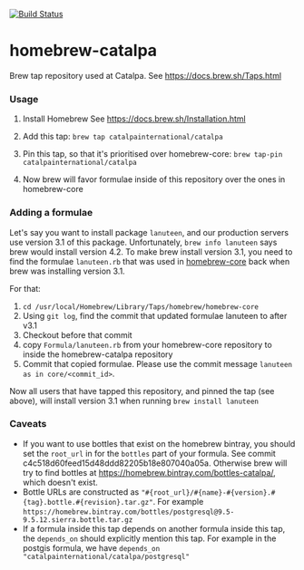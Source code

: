 [![Build Status](https://travis-ci.org/raphaelmerx/hamutuk_setup_testing.svg?branch=master)](https://travis-ci.org/raphaelmerx/hamutuk_setup_testing)

# homebrew-catalpa

Brew tap repository used at Catalpa. See https://docs.brew.sh/Taps.html


### Usage

1. Install Homebrew
See https://docs.brew.sh/Installation.html

2. Add this tap: `brew tap catalpainternational/catalpa`

3. Pin this tap, so that it's prioritised over homebrew-core: `brew tap-pin catalpainternational/catalpa`

4. Now brew will favor formulae inside of this repository over the ones in homebrew-core


### Adding a formulae

Let's say you want to install package `lanuteen`, and our production servers use version 3.1 of this package. Unfortunately, `brew info lanuteen` says brew would install version 4.2. To make brew install version 3.1, you need to find the formulae `lanuteen.rb` that was used in [homebrew-core](https://github.com/Homebrew/homebrew-core) back when brew was installing version 3.1.

For that:
1. `cd /usr/local/Homebrew/Library/Taps/homebrew/homebrew-core`
2. Using `git log`, find the commit that updated formulae lanuteen to after v3.1
3. Checkout before that commit
4. copy `Formula/lanuteen.rb` from your homebrew-core repository to inside the homebrew-catalpa repository
5. Commit that copied formulae. Please use the commit message `lanuteen as in core/<commit_id>`.

Now all users that have tapped this repository, and pinned the tap (see above), will install version 3.1 when running `brew install lanuteen`

### Caveats

* If you want to use bottles that exist on the homebrew bintray, you should set the `root_url` in for the `bottles` part of your formula. See commit c4c518d60feed15d48ddd82205b18e807040a05a. Otherwise brew will try to find bottles at https://homebrew.bintray.com/bottles-catalpa/, which doesn't exist.
* Bottle URLs are constructed as `"#{root_url}/#{name}-#{version}.#{tag}.bottle.#{revision}.tar.gz"`. For example `https://homebrew.bintray.com/bottles/postgresql@9.5-9.5.12.sierra.bottle.tar.gz`
* If a formula inside this tap depends on another formula inside this tap, the `depends_on` should explicitly mention this tap. For example in the postgis formula, we have `depends_on "catalpainternational/catalpa/postgresql"`
